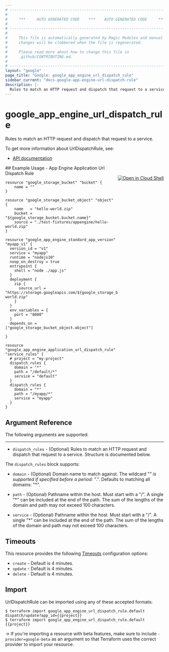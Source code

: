 ```yaml
---
# ----------------------------------------------------------------------------
#
#     ***     AUTO GENERATED CODE    ***    AUTO GENERATED CODE     ***
#
# ----------------------------------------------------------------------------
#
#     This file is automatically generated by Magic Modules and manual
#     changes will be clobbered when the file is regenerated.
#
#     Please read more about how to change this file in
#     .github/CONTRIBUTING.md.
#
# ----------------------------------------------------------------------------
layout: "google"
page_title: "Google: google_app_engine_url_dispatch_rule"
sidebar_current: "docs-google-app-engine-url-dispatch-rule"
description: |-
  Rules to match an HTTP request and dispatch that request to a service.
---
```


# google\_app\_engine\_url\_dispatch\_rule

Rules to match an HTTP request and dispatch that request to a service.


To get more information about UrlDispatchRule, see:

* [API documentation](https://cloud.google.com/appengine/docs/admin-api/reference/rest/v1/apps#UrlDispatchRule)

<div class = "oics-button" style="float: right; margin: 0 0 -15px">
  <a href="https://console.cloud.google.com/cloudshell/open?cloudshell_git_repo=https%3A%2F%2Fgithub.com%2Fterraform-google-modules%2Fdocs-examples.git&cloudshell_working_dir=app_engine_application_url_dispatch_rule&cloudshell_image=gcr.io%2Fgraphite-cloud-shell-images%2Fterraform%3Alatest&open_in_editor=main.tf&cloudshell_print=.%2Fmotd&cloudshell_tutorial=.%2Ftutorial.md" target="_blank">
    <img alt="Open in Cloud Shell" src="//gstatic.com/cloudssh/images/open-btn.svg" style="max-height: 44px; margin: 32px auto; max-width: 100%;">
  </a>
</div>
## Example Usage - App Engine Application Url Dispatch Rule


```hcl
resource "google_storage_bucket" "bucket" {
	name = ""
}

resource "google_storage_bucket_object" "object" {
	name   = "hello-world.zip"
	bucket = "${google_storage_bucket.bucket.name}"
	source = "./test-fixtures/appengine/hello-world.zip"
}

resource "google_app_engine_standard_app_version" "myapp_v1" {
  version_id = "v1"
  service = "myapp"
  runtime = "nodejs10"
  noop_on_destroy = true
  entrypoint {
    shell = "node ./app.js"
  }
  deployment {
    zip {
      source_url = "https://storage.googleapis.com/${google_storage_bucket.bucket.name}/hello-world.zip"
    }  
  }
  env_variables = {
    port = "8080"
  } 
  depends_on = ["google_storage_bucket_object.object"]

}

resource "google_app_engine_application_url_dispatch_rule" "service_rules" {
  # project = "my-project"
  dispatch_rules {
    domain = "*"
    path = "/default/*"
    service = "default"
  }
  dispatch_rules {
    domain = "*"
    path = "/myapp/*"
    service = "myapp"
  }
}
```

## Argument Reference

The following arguments are supported:



- - -


* `dispatch_rules` -
  (Optional)
  Rules to match an HTTP request and dispatch that request to a service.  Structure is documented below.


The `dispatch_rules` block supports:

* `domain` -
  (Optional)
  Domain name to match against. The wildcard "*" is supported if specified before a period: "*.".
  Defaults to matching all domains: "*".

* `path` -
  (Optional)
  Pathname within the host. Must start with a "/". A single "*" can be included at the end of the path.
  The sum of the lengths of the domain and path may not exceed 100 characters.

* `service` -
  (Optional)
  Pathname within the host. Must start with a "/". A single "*" can be included at the end of the path.
  The sum of the lengths of the domain and path may not exceed 100 characters.


## Timeouts

This resource provides the following
[Timeouts](/docs/configuration/resources.html#timeouts) configuration options:

- `create` - Default is 4 minutes.
- `update` - Default is 4 minutes.
- `delete` - Default is 4 minutes.

## Import

UrlDispatchRule can be imported using any of these accepted formats:

```
$ terraform import google_app_engine_url_dispatch_rule.default dispatch/update?app_id={{project}}
$ terraform import google_app_engine_url_dispatch_rule.default {{project}}
```

-> If you're importing a resource with beta features, make sure to include `-provider=google-beta`
as an argument so that Terraform uses the correct provider to import your resource.

